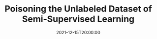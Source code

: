 ---
type: lecture
date: 2021-12-15T20:00:00
title: "Poisoning the Unlabeled Dataset of Semi-Supervised Learning"
thumbnail: 
presenter: Jiadong Lou
links: 
    - url: /static_files/slides/self_supervised_learning_1201.pdf
      name: slides
    - url: https://youtu.be/kCwHdatWLHo
      name: video
---